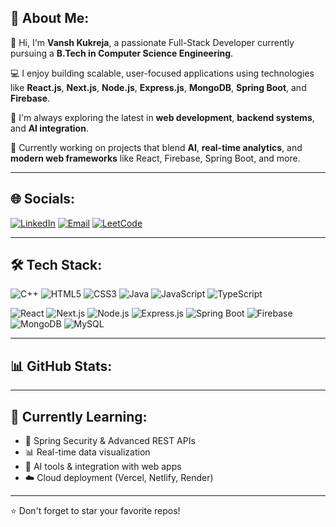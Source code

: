 ## 🦾 About Me:

👋 Hi, I'm **Vansh Kukreja**, a passionate Full-Stack Developer currently pursuing a **B.Tech in Computer Science Engineering**.

💻 I enjoy building scalable, user-focused applications using technologies like **React.js**, **Next.js**, **Node.js**, **Express.js**, **MongoDB**, **Spring Boot**, and **Firebase**.

🌱 I'm always exploring the latest in **web development**, **backend systems**, and **AI integration**.

🚀 Currently working on projects that blend **AI**, **real-time analytics**, and **modern web frameworks** like React, Firebase, Spring Boot, and more.

---

## 🌐 Socials:

[![LinkedIn](https://img.shields.io/badge/LinkedIn-blue?style=for-the-badge&logo=linkedin&logoColor=white)](https://linkedin.com/vanshk17)
[![Email](https://img.shields.io/badge/Gmail-D14836?style=for-the-badge&logo=gmail&logoColor=white)](mailto:kukrejavansh74@gmail.com)
[![LeetCode](https://img.shields.io/badge/LeetCode-FFA116?style=for-the-badge&logo=leetcode&logoColor=black)](https://leetcode.com/vanshk17)

---

## 🛠️ Tech Stack:

![C++](https://img.shields.io/badge/C++-00599C?style=for-the-badge&logo=cplusplus&logoColor=white)
![HTML5](https://img.shields.io/badge/HTML5-E34F26?style=for-the-badge&logo=html5&logoColor=white)
![CSS3](https://img.shields.io/badge/CSS3-1572B6?style=for-the-badge&logo=css3&logoColor=white)
![Java](https://img.shields.io/badge/Java-ED8B00?style=for-the-badge&logo=java&logoColor=white)
![JavaScript](https://img.shields.io/badge/JavaScript-F7DF1E?style=for-the-badge&logo=javascript&logoColor=black)
![TypeScript](https://img.shields.io/badge/TypeScript-007ACC?style=for-the-badge&logo=typescript&logoColor=white)

![React](https://img.shields.io/badge/React-20232A?style=for-the-badge&logo=react&logoColor=61DAFB)
![Next.js](https://img.shields.io/badge/Next.js-000000?style=for-the-badge&logo=nextdotjs&logoColor=white)
![Node.js](https://img.shields.io/badge/Node.js-339933?style=for-the-badge&logo=nodedotjs&logoColor=white)
![Express.js](https://img.shields.io/badge/Express.js-404D59?style=for-the-badge)
![Spring Boot](https://img.shields.io/badge/Spring%20Boot-6DB33F?style=for-the-badge&logo=springboot&logoColor=white)
![Firebase](https://img.shields.io/badge/Firebase-FFCA28?style=for-the-badge&logo=firebase&logoColor=black)
![MongoDB](https://img.shields.io/badge/MongoDB-4EA94B?style=for-the-badge&logo=mongodb&logoColor=white)
![MySQL](https://img.shields.io/badge/MySQL-00758F?style=for-the-badge&logo=mysql&logoColor=white)

---

## 📊 GitHub Stats:

---

## 🚀 Currently Learning:

- 🧠 Spring Security & Advanced REST APIs  
- 📊 Real-time data visualization  
- 🤖 AI tools & integration with web apps  
- ☁️ Cloud deployment (Vercel, Netlify, Render)

---

⭐️ Don't forget to star your favorite repos!
